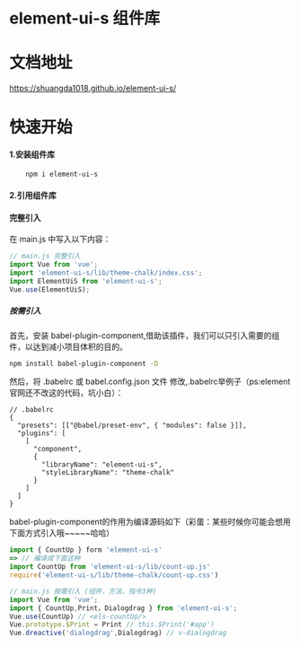 # element-ui-s 组件库

# 文档地址
https://shuangda1018.github.io/element-ui-s/

# 快速开始

#### 1.安装组件库

```sh
    npm i element-ui-s 
```

#### 2.引用组件库

#### 完整引入
在 main.js 中写入以下内容：
```js
// main.js 完整引入 
import Vue from 'vue';
import 'element-ui-s/lib/theme-chalk/index.css';
import ElementUiS from 'element-ui-s';
Vue.use(ElementUiS);
```
##### 按需引入
 首先，安装 babel-plugin-component,借助该插件，我们可以只引入需要的组件，以达到减小项目体积的目的。
```sh
npm install babel-plugin-component -D
```
然后，将 .babelrc 或 babel.config.json 文件 修改,.babelrc举例子（ps:element官网还不改这的代码，坑小白）：
```JS
// .babelrc
{
  "presets": [["@babel/preset-env", { "modules": false }]],
  "plugins": [
    [
      "component",
      {
        "libraryName": "element-ui-s", 
        "styleLibraryName": "theme-chalk"
      }
    ]
  ]
}

```
babel-plugin-component的作用为编译源码如下（彩蛋：某些时候你可能会想用下面方式引入哦~~~~~哈哈）
```js
import { CountUp } form 'element-ui-s'
=> // 编译成下面这种
import CountUp from 'element-ui-s/lib/count-up.js'
require('element-ui-s/lib/theme-chalk/count-up.css')
```

```js
// main.js 按需引入 (组件，方法，指令3种)
import Vue from 'vue';
import { CountUp,Print，Dialogdrag } from 'element-ui-s';
Vue.use(CountUp) // <els-countUp/>
Vue.prototype.$Print = Print // this.$Print('#app')
Vue.dreactive('dialogdrag',Dialogdrag) // v-dialogdrag
```

